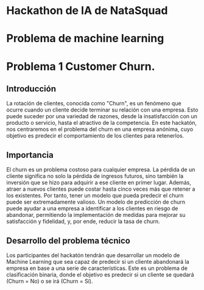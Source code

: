 # Hackathon de IA de NataSquad
# Problema de machine learning
# Problema 1 Customer Churn.

## Introducción

La rotación de clientes, conocida como "Churn", es un fenómeno que ocurre cuando un cliente decide terminar su relación con una empresa. 
Esto puede suceder por una variedad de razones, desde la insatisfacción con un producto o servicio, hasta el atractivo de la competencia. 
En este hackatón, nos centraremos en el problema del churn en una empresa anónima, cuyo objetivo es predecir 
el comportamiento de los clientes para retenerlos.

## Importancia

El churn es un problema costoso para cualquier empresa. La pérdida de un cliente significa no solo la pérdida de ingresos futuros, 
sino también la inversión que se hizo para adquirir a ese cliente en primer lugar. Además, atraer a nuevos clientes puede costar 
hasta cinco veces más que retener a los existentes. Por tanto, tener un modelo que pueda predecir el churn puede ser extremadamente
 valioso. Un modelo de predicción de churn puede ayudar a una empresa a identificar a los clientes en riesgo de abandonar, 
permitiendo la implementación de medidas para mejorar su satisfacción y fidelidad, y, por ende, reducir la tasa de churn.

## Desarrollo del problema técnico

Los participantes del hackatón tendrán que desarrollar un modelo de Machine Learning que sea capaz de predecir si un cliente 
abandonará la empresa en base a una serie de características. Este es un problema de clasificación binaria, 
donde el objetivo es predecir si un cliente se quedará (Churn = No) o se irá (Churn = Sí).
